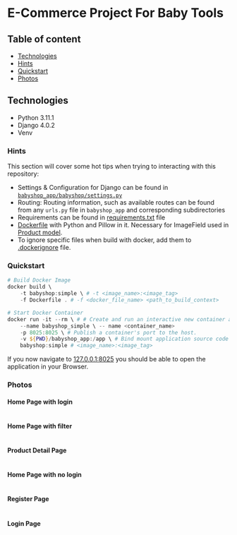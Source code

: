 # E-Commerce Project For Baby Tools

## Table of content

- [Technologies](#technologies)
- [Hints](#hints)
- [Quickstart](#quickstart)
- [Photos](#photos)

## Technologies

- Python 3.11.1
- Django 4.0.2
- Venv

### Hints

This section will cover some hot tips when trying to interacting with this repository:

- Settings & Configuration for Django can be found in [`babyshop_app/babyshop/settings.py`](./babyshop_app/babyshop/settings.py)
- Routing: Routing information, such as available routes can be found from any `urls.py` file in `babyshop_app` and corresponding subdirectories
- Requirements can be found in [requirements.txt](./babyshop_app/requirements.txt) file
- [Dockerfile](./Dockerfile) with Python and Pillow in it. Necessary for ImageField used in [Product model](./babyshop_app/products/models.py).
- To ignore specific files when build with docker, add them to [.dockerignore](./.dockerignore) file.

### Quickstart

```powershell
# Build Docker Image
docker build \
    -t babyshop:simple \ # -t <image_name>:<image_tag>
    -f Dockerfile . # -f <docker_file_name> <path_to_build_context>

# Start Docker Container
docker run -it --rm \ # # Create and run an interactive new container and remove the container when stopped
    --name babyshop_simple \ -- name <container_name>
    -p 8025:8025 \ # Publish a container's port to the host.
    -v ${PWD}/babyshop_app:/app \ # Bind mount application source code
    babyshop:simple # <image_name>:<image_tag>
```

If you now navigate to [127.0.0.1:8025](http:127.0.0.1:8025) you should be able to open the application in your Browser.

### Photos

#### Home Page with login

<img alt="" src="./project_images/capture_20220323080815407.jpg"></img>

#### Home Page with filter

<img alt="" src="./project_images/capture_20220323080840305.jpg"></img>

#### Product Detail Page

<img alt="" src="./project_images/capture_20220323080934541.jpg"></img>

#### Home Page with no login

<img alt="" src="./project_images/capture_20220323080953570.jpg"></img>

#### Register Page

<img alt="" src="./project_images/capture_20220323081016022.jpg"></img>

#### Login Page

<img alt="" src="./project_images/capture_20220323081044867.jpg"></img>
